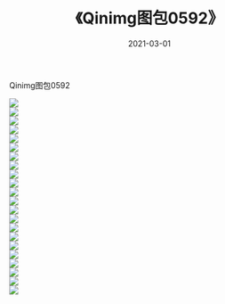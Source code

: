 ﻿---
layout: post
title:  《Qinimg图包0592》
date:   2021-03-01
img: http://imgx.orgx.ga/Qinimg图包/Qinimg图包0592/000.jpg
categories: [美女, 清纯, 唯美]
---

Qinimg图包0592

 ![](http://imgx.orgx.ga/Qinimg图包/Qinimg图包0592/001.jpg) <br>![](http://imgx.orgx.ga/Qinimg图包/Qinimg图包0592/002.jpg) <br>![](http://imgx.orgx.ga/Qinimg图包/Qinimg图包0592/003.jpg) <br>![](http://imgx.orgx.ga/Qinimg图包/Qinimg图包0592/004.jpg) <br>![](http://imgx.orgx.ga/Qinimg图包/Qinimg图包0592/005.jpg) <br>![](http://imgx.orgx.ga/Qinimg图包/Qinimg图包0592/006.jpg) <br>![](http://imgx.orgx.ga/Qinimg图包/Qinimg图包0592/007.jpg) <br>![](http://imgx.orgx.ga/Qinimg图包/Qinimg图包0592/008.jpg) <br>![](http://imgx.orgx.ga/Qinimg图包/Qinimg图包0592/009.jpg) <br>![](http://imgx.orgx.ga/Qinimg图包/Qinimg图包0592/010.jpg) <br>![](http://imgx.orgx.ga/Qinimg图包/Qinimg图包0592/011.jpg) <br>![](http://imgx.orgx.ga/Qinimg图包/Qinimg图包0592/012.jpg) <br>![](http://imgx.orgx.ga/Qinimg图包/Qinimg图包0592/013.jpg) <br>![](http://imgx.orgx.ga/Qinimg图包/Qinimg图包0592/014.jpg) <br>![](http://imgx.orgx.ga/Qinimg图包/Qinimg图包0592/015.jpg) <br>![](http://imgx.orgx.ga/Qinimg图包/Qinimg图包0592/016.jpg) <br>![](http://imgx.orgx.ga/Qinimg图包/Qinimg图包0592/017.jpg) <br>![](http://imgx.orgx.ga/Qinimg图包/Qinimg图包0592/018.jpg) <br>![](http://imgx.orgx.ga/Qinimg图包/Qinimg图包0592/019.jpg) <br>![](http://imgx.orgx.ga/Qinimg图包/Qinimg图包0592/020.jpg) <br>![](http://imgx.orgx.ga/Qinimg图包/Qinimg图包0592/021.jpg) <br>![](http://imgx.orgx.ga/Qinimg图包/Qinimg图包0592/022.jpg) <br>